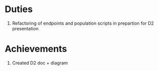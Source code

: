 # Duties
1) Refactoring of endpoints and population scripts in prepartion for D2 presentation

# Achievements
1) Created D2 doc + diagram

